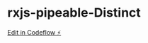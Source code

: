 # rxjs-pipeable-Distinct

[Edit in Codeflow ⚡️](https://stackblitz.com/~/github.com/Alicapraz/rxjs-pipeable-Distinct)
